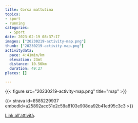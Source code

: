 ```yaml
---
title: Corsa mattutina
topics:
- sport
- running
categories:
  - Sport
date: 2023-02-19 08:37:17
images: ["20230219-activity-map.png"]
thumb: ["20230219-activity-map.png"]
activitydata:
  pace: 4:41min/km
  elevation: 23mt
  distance: 10.56km
  duration: 49:27
places: []

---
```






{{< figure src="20230219-activity-map.png" title="map" >}}


{{< strava id=8585229937 embedId=a25892acc51e2c58a8103e908da92b41ed95c3c3 >}}

[Link all'attività](https://strava.com/activities/8585229937).

